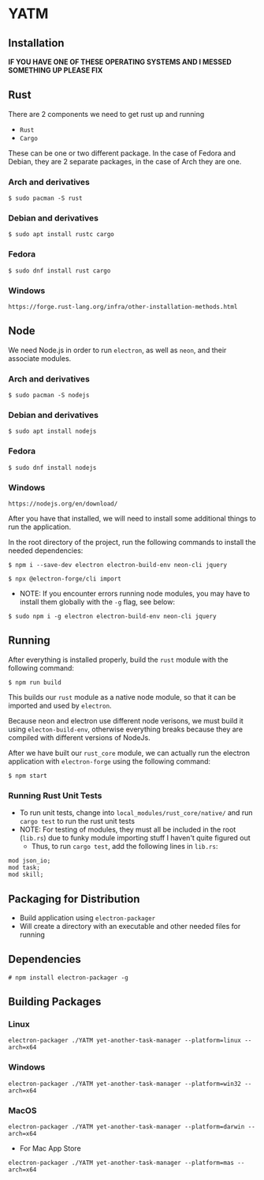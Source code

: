 # YATM

## Installation

**IF YOU HAVE ONE OF THESE OPERATING SYSTEMS AND I MESSED SOMETHING UP PLEASE FIX**

## Rust

There are 2 components we need to get rust up and running
- `Rust`
- `Cargo`

These can be one or two different package.  In the case of Fedora and Debian, they are 2 separate packages, in the case of Arch they are one.

### Arch and derivatives

`$ sudo pacman -S rust`

### Debian and derivatives

`$ sudo apt install rustc cargo`

### Fedora

`$ sudo dnf install rust cargo`

### Windows

`https://forge.rust-lang.org/infra/other-installation-methods.html`

## Node

We need Node.js in order to run `electron`, as well as `neon`, and their associate modules.

### Arch and derivatives

`$ sudo pacman -S nodejs`

### Debian and derivatives

`$ sudo apt install nodejs`

### Fedora

`$ sudo dnf install nodejs`

### Windows

`https://nodejs.org/en/download/`

After you have that installed, we will need to install some additional things to run the application.

In the root directory of the project, run the following commands to install the needed dependencies:

`$ npm i --save-dev electron electron-build-env neon-cli jquery`

`$ npx @electron-forge/cli import`

- NOTE: If you encounter errors running node modules, you may have to install them globally with the `-g` flag, see below:

`$ sudo npm i -g electron electron-build-env neon-cli jquery`

## Running

After everything is installed properly, build the `rust` module with the following command:

`$ npm run build`

This builds our `rust` module as a native node module, so that it can be imported and used by `electron`.

Because neon and electron use different node verisons, we must build it using `electon-build-env`, otherwise everything breaks because they are compiled with different versions of NodeJs.

After we have built our `rust_core` module, we can actually run the electron application with `electron-forge` using the following command: 

`$ npm start`

### Running Rust Unit Tests

- To run unit tests, change into `local_modules/rust_core/native/` and run `cargo test` to run the rust unit tests
- NOTE: For testing of modules, they must all be included in the root (`lib.rs`) due to funky module importing stuff I haven't quite figured out
  - Thus, to run `cargo test`, add the following lines in `lib.rs`:

```
mod json_io;
mod task;
mod skill;
```

## Packaging for Distribution

- Build application using `electron-packager`
- Will create a directory with an executable and other needed files for running

## Dependencies

`# npm install electron-packager -g`

## Building Packages

### Linux

`electron-packager ./YATM yet-another-task-manager --platform=linux --arch=x64`

### Windows

`electron-packager ./YATM yet-another-task-manager --platform=win32 --arch=x64`

### MacOS

`electron-packager ./YATM yet-another-task-manager --platform=darwin --arch=x64`

- For Mac App Store

`electron-packager ./YATM yet-another-task-manager --platform=mas --arch=x64`
